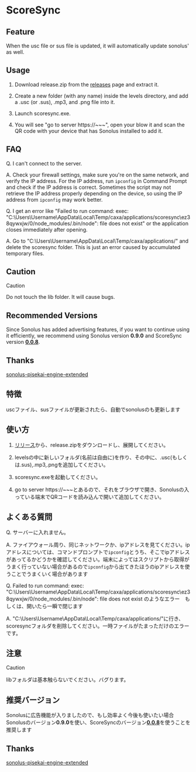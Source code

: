 # ScoreSync
## Feature
When the usc file or sus file is updated, it will automatically update sonolus' as well.

## Usage

1. Download release.zip from the [releases](https://github.com/Piliman22/ScoreSync/releases) page and extract it.

2. Create a new folder (with any name) inside the levels directory, and add a .usc (or .sus), .mp3, and .png file into it.

3. Launch scoresync.exe.

4. You will see "go to server https://~~~", open your blow it and scan the QR code with your device that has Sonolus installed to add it.

## FAQ

Q. I can't connect to the server.

A. Check your firewall settings, make sure you're on the same network, and verify the IP address. For the IP address, run `ipconfig` in Command Prompt and check if the IP address is correct. Sometimes the script may not retrieve the IP address properly depending on the device, so using the IP address from `ipconfig` may work better.

Q. I get an error like "Failed to run command: exec: "C:\Users\Username\AppData\Local\Temp/caxa/applications/scoresync\ez38qywxjw/0/node_modules/.bin/node": file does not exist" or the application closes immediately after opening.

A. Go to "C:\Users\Username\AppData\Local\Temp/caxa/applications/" and delete the scoresync folder. This is just an error caused by accumulated temporary files.

## Caution
> [!CAUTION]
> Do not touch the lib folder. It will cause bugs.

## Recommended Versions

Since Sonolus has added advertising features, if you want to continue using it efficiently, we recommend using Sonolus version **0.9.0** and ScoreSync version [**0.0.8**](https://github.com/Piliman22/ScoreSync/releases/tag/0.0.8).

## Thanks
[sonolus-pjsekai-engine-extended](https://github.com/sevenc-nanashi/sonolus-pjsekai-engine-extended?tab=readme-ov-file)

## 特徴
uscファイル、susファイルが更新されたら、自動でsonolusのも更新します

## 使い方
1. [リリース](https://github.com/Piliman22/ScoreSync/releases)から、release.zipをダウンロードし、展開してください。

2. levelsの中に新しいフォルダ(名前は自由に)を作り、その中に、.usc(もしくは.sus),.mp3,.pngを追加してください。

3. scoresync.exeを起動してください。

4. go to server https://~~~とあるので、それをブラウザで開き、Sonolusの入っている端末でQRコードを読み込んで開いて追加してください。

## よくある質問

Q. サーバーに入れません。

A. ファイアウォール周り、同じネットワークか、ipアドレスを見てください。ipアドレスについては、コマンドプロンプトで`ipconfig`とうち、そこでipアドレスがあってるかどうかを確認してください。端末によってはスクリプトから取得がうまく行っていない場合があるので`ipconfig`から出てきたほうのipアドレスを使うことでうまくいく場合があります

Q. Failed to run command: exec: "C:\Users\Username\AppData\Local\Temp/caxa/applications/scoresync\ez38qywxjw/0/node_modules/.bin/node": file does not exist のようなエラー　もしくは、開いたら一瞬で閉じます

A. "C:\Users\Username\AppData\Local\Temp/caxa/applications/"に行き、scoresyncフォルダを削除してください。一時ファイルがたまっただけのエラーです。

## 注意
> [!CAUTION]
> libフォルダは基本触らないでください。バグります。

## 推奨バージョン

Sonolusに広告機能が入りましたので、もし効率よく今後も使いたい場合Sonolusのバージョン**0.9.0**を使い、ScoreSyncのバージョン[**0.0.8**](https://github.com/Piliman22/ScoreSync/releases/tag/0.0.8)を使うことを推奨します

## Thanks
[sonolus-pjsekai-engine-extended](https://github.com/sevenc-nanashi/sonolus-pjsekai-engine-extended?tab=readme-ov-file)

